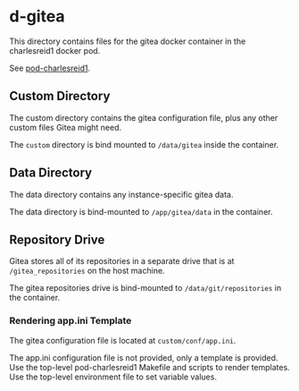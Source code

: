 # d-gitea

This directory contains files for the gitea docker container
in the charlesreid1 docker pod.

See [pod-charlesreid1](https://git.charlesreid1.com/docker/pod-charlesreid1).

## Custom Directory

The custom directory contains the gitea configuration file, plus any other
custom files Gitea might need.

The `custom` directory is bind mounted to `/data/gitea` inside the container.

## Data Directory

The data directory contains any instance-specific gitea data.

The data directory is bind-mounted to `/app/gitea/data` in the container.

## Repository Drive

Gitea stores all of its repositories in a separate drive that is at
`/gitea_repositories` on the host machine.

The gitea repositories drive is bind-mounted to `/data/git/repositories` in the container.

### Rendering app.ini Template

The gitea configuration file is located at `custom/conf/app.ini`.

The app.ini configuration file is not provided, only a template is provided.
Use the top-level pod-charlesreid1 Makefile and scripts to render templates.
Use the top-level environment file to set variable values.
